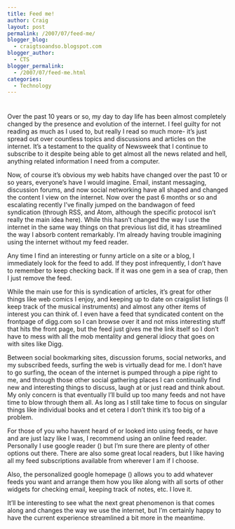 ```yaml
---
title: Feed me!
author: Craig
layout: post
permalink: /2007/07/feed-me/
blogger_blog:
  - craigtsoandso.blogspot.com
blogger_author:
  - CTS
blogger_permalink:
  - /2007/07/feed-me.html
categories:
  - Technology
---
```

# 

Over the past 10 years or so, my day to day life has been almost completely changed by the presence and evolution of the internet. I feel guilty for not reading as much as I used to, but really I read so much more- it’s just spread out over countless topics and discussions and articles on the internet. It’s a testament to the quality of Newsweek that I continue to subscribe to it despite being able to get almost all the news related and hell, anything related information I need from a computer.

Now, of course it’s obvious my web habits have changed over the past 10 or so years, everyone’s have I would imagine. Email, instant messaging, discussion forums, and now social networking have all shaped and changed the content I view on the internet. Now over the past 6 months or so and escalating recently I’ve finally jumped on the bandwagon of feed syndication (through RSS, and Atom, although the specific protocol isn’t really the main idea here). While this hasn’t changed the way I use the internet in the same way things on that previous list did, it has streamlined the way I absorb content remarkably. I’m already having trouble imagining using the internet without my feed reader.

Any time I find an interesting or funny article on a site or a blog, I immediately look for the feed to add. If they post infrequently, I don’t have to remember to keep checking back. If it was one gem in a sea of crap, then I just remove the feed.

While the main use for this is syndication of articles, it’s great for other things like web comics I enjoy, and keeping up to date on craigslist listings (I keep track of the musical instruments) and almost any other items of interest you can think of. I even have a feed that syndicated content on the frontpage of digg.com so I can browse over it and not miss interesting stuff that hits the front page, but the feed just gives me the link itself so I don’t have to mess with all the mob mentality and general idiocy that goes on with sites like Digg.

Between social bookmarking sites, discussion forums, social networks, and my subscribed feeds, surfing the web is virtually dead for me. I don’t have to go surfing, the ocean of the internet is pumped through a pipe right to me, and through those other social gathering places I can continually find new and interesting things to discuss, laugh at or just read and think about. My only concern is that eventually I’ll build up too many feeds and not have time to blow through them all. As long as I still take time to focus on singular things like individual books and et cetera I don’t think it’s too big of a problem.

For those of you who havent heard of or looked into using feeds, or have and are just lazy like I was, I recommend using an online feed reader. Personally I use google reader () but I’m sure there are plenty of other options out there. There are also some great local readers, but I like having all my feed subscriptions available from wherever I am if I choose.

Also, the personalized google homepage () allows you to add whatever feeds you want and arrange them how you like along with all sorts of other widgets for checking email, keeping track of notes, etc. I love it.

It’ll be interesting to see what the next great phenomenon is that comes along and changes the way we use the internet, but I’m certainly happy to have the current experience streamlined a bit more in the meantime.